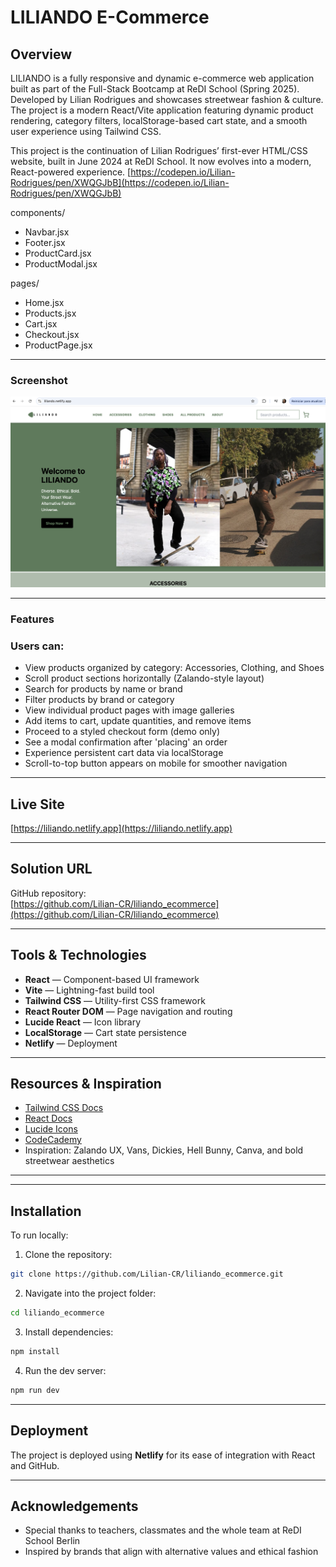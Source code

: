 # LILIANDO E-Commerce

## Overview
LILIANDO is a fully responsive and dynamic e-commerce web application built as part of the Full-Stack Bootcamp at ReDI School (Spring 2025). Developed by Lilian Rodrigues and showcases streetwear fashion & culture. The project is a modern React/Vite application featuring dynamic product rendering, category filters, localStorage-based cart state, and a smooth user experience using Tailwind CSS.

This project is the continuation of Lilian Rodrigues’ first-ever HTML/CSS website, built in June 2024 at ReDI School. It now evolves into a modern, React-powered experience.
[https://codepen.io/Lilian-Rodrigues/pen/XWQGJbB](https://codepen.io/Lilian-Rodrigues/pen/XWQGJbB)

components/
- Navbar.jsx
- Footer.jsx
- ProductCard.jsx
- ProductModal.jsx
  
pages/
- Home.jsx
- Products.jsx
- Cart.jsx
- Checkout.jsx
- ProductPage.jsx


---

### Screenshot
<img src="readme_pic.png" alt="LILIANDO Screenshot" width="800" />

---

### Features

### Users can:
- View products organized by category: Accessories, Clothing, and Shoes
- Scroll product sections horizontally (Zalando-style layout)
- Search for products by name or brand
- Filter products by brand or category
- View individual product pages with image galleries
- Add items to cart, update quantities, and remove items
- Proceed to a styled checkout form (demo only)
- See a modal confirmation after 'placing' an order
- Experience persistent cart data via localStorage
- Scroll-to-top button appears on mobile for smoother navigation


---

## Live Site  
[https://liliando.netlify.app](https://liliando.netlify.app) 

---

## Solution URL
GitHub repository:  
[https://github.com/Lilian-CR/liliando_ecommerce](https://github.com/Lilian-CR/liliando_ecommerce) 

---

## Tools & Technologies

- **React** — Component-based UI framework
- **Vite** — Lightning-fast build tool
- **Tailwind CSS** — Utility-first CSS framework
- **React Router DOM** — Page navigation and routing
- **Lucide React** — Icon library
- **LocalStorage** — Cart state persistence
- **Netlify** — Deployment

---

## Resources & Inspiration

- [Tailwind CSS Docs](https://tailwindcss.com)
- [React Docs](https://reactjs.org)
- [Lucide Icons](https://lucide.dev)
- [CodeCademy](https://www.codecademy.com/)
- Inspiration: Zalando UX, Vans, Dickies, Hell Bunny, Canva, and bold streetwear aesthetics

---

---

## Installation

To run locally:
1. Clone the repository:
```bash
git clone https://github.com/Lilian-CR/liliando_ecommerce.git
```
2. Navigate into the project folder:
```bash
cd liliando_ecommerce
```
3. Install dependencies:
```bash
npm install
```
4. Run the dev server:
```bash
npm run dev
```

---

## Deployment
The project is deployed using **Netlify** for its ease of integration with React and GitHub. 

---

## Acknowledgements
- Special thanks to teachers, classmates and the whole team at ReDI School Berlin
- Inspired by brands that align with alternative values and ethical fashion
